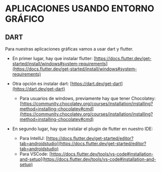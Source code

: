 # APLICACIONES USANDO ENTORNO GRÁFICO
## DART
Para nuestras aplicaciones gráficas vamos a usar dart y flutter.

- En primer lugar, hay que instalar flutter:
  [https://docs.flutter.dev/get-started/install/windows#system-requirements](https://docs.flutter.dev/get-started/install/windows#system-requirements)


- Otra opción es instalar dart:
  [https://dart.dev/get-dart](https://dart.dev/get-dart)

  - Para usuarios de windows, previamente hay que tener Chocolatey:
    [https://community.chocolatey.org/courses/installation/installing?method=installing-chocolatey#cmd](https://community.chocolatey.org/courses/installation/installing?method=installing-chocolatey#cmd)

- En segundo lugar, hay que instalar el plugin de flutter en nuestro IDE:
  - Para IntelliJ: [https://docs.flutter.dev/get-started/editor?tab=androidstudio](https://docs.flutter.dev/get-started/editor?tab=androidstudio)
  - Para VSCode: [https://docs.flutter.dev/tools/vs-code#installation-and-setup](https://docs.flutter.dev/tools/vs-code#installation-and-setup)

